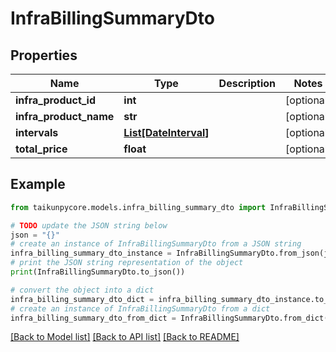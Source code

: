 # InfraBillingSummaryDto


## Properties

Name | Type | Description | Notes
------------ | ------------- | ------------- | -------------
**infra_product_id** | **int** |  | [optional] 
**infra_product_name** | **str** |  | [optional] 
**intervals** | [**List[DateInterval]**](DateInterval.md) |  | [optional] 
**total_price** | **float** |  | [optional] 

## Example

```python
from taikunpycore.models.infra_billing_summary_dto import InfraBillingSummaryDto

# TODO update the JSON string below
json = "{}"
# create an instance of InfraBillingSummaryDto from a JSON string
infra_billing_summary_dto_instance = InfraBillingSummaryDto.from_json(json)
# print the JSON string representation of the object
print(InfraBillingSummaryDto.to_json())

# convert the object into a dict
infra_billing_summary_dto_dict = infra_billing_summary_dto_instance.to_dict()
# create an instance of InfraBillingSummaryDto from a dict
infra_billing_summary_dto_from_dict = InfraBillingSummaryDto.from_dict(infra_billing_summary_dto_dict)
```
[[Back to Model list]](../README.md#documentation-for-models) [[Back to API list]](../README.md#documentation-for-api-endpoints) [[Back to README]](../README.md)


